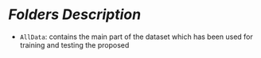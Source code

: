 # *Folders Description*
* `AllData`: contains the main part of the dataset which has been used for training and testing the proposed
